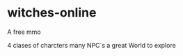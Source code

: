 witches-online
==============

A free mmo

4 clases of charcters
many NPC´s
a great World to explore
